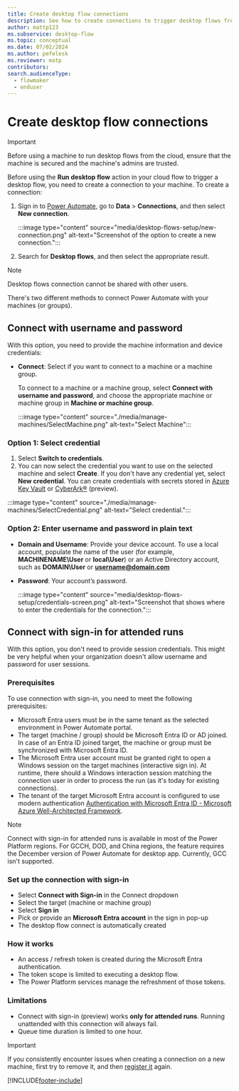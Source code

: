 ```yaml
---
title: Create desktop flow connections
description: See how to create connections to trigger desktop flows from cloud flows.
author: mattp123
ms.subservice: desktop-flow
ms.topic: conceptual
ms.date: 07/02/2024
ms.author: pefelesk
ms.reviewer: matp
contributors:
search.audienceType: 
  - flowmaker
  - enduser
---
```


# Create desktop flow connections

> [!IMPORTANT]
> Before using a machine to run desktop flows from the cloud, ensure that the machine is secured and the machine's admins are trusted.

Before using the **Run desktop flow** action in your cloud flow to trigger a desktop flow, you need to create a connection to your machine. To create a connection:

1. Sign in to [Power Automate](https://make.powerautomate.com), go to **Data** > **Connections**,  and then select **New connection**.

    :::image type="content" source="media/desktop-flows-setup/new-connection.png" alt-text="Screenshot of the option to create a new connection.":::

1. Search for **Desktop flows**, and then select the appropriate result.

> [!NOTE]
> Desktop flows connection cannot be shared with other users.

There's two different methods to connect Power Automate with your machines (or groups).

## Connect with username and password

With this option, you need to provide the machine information and device credentials:

   - **Connect**: Select if you want to connect to a machine or a machine group.

      To connect to a machine or a machine group, select **Connect with username and password**, and choose the appropriate machine or machine group in  **Machine or machine group**.

     :::image type="content" source="./media/manage-machines/SelectMachine.png" alt-text="Select Machine":::

### Option 1: Select credential

1. Select **Switch to credentials**.
1. You can now select the credential you want to use on the selected machine and select **Create**. If you don't have any credential yet, select **New credential**. You can create credentials with secrets stored in [Azure Key Vault](create-AzureKeyVault-credential.md) or [CyberArk®](create-cyberark-credential.md) (preview).

:::image type="content" source="./media/manage-machines/SelectCredential.png" alt-text="Select credential.":::

### Option 2: Enter username and password in plain text

   - **Domain and Username**: Provide your device account. To use a local account, populate the name of the user (for example, **MACHINENAME\\User** or **local\\User**) or an Active Directory account, such as **DOMAIN\\User** or **username@domain.com**

   - **Password**: Your account’s password.

      :::image type="content" source="media/desktop-flows-setup/credentials-screen.png" alt-text="Screenshot that shows where to enter the credentials for the connection.":::
      
## Connect with sign-in for attended runs

With this option, you don't need to provide session credentials. This might be very helpful when your organization doesn't allow username and password for user sessions.

### Prerequisites

To use connection with sign-in, you need to meet the following prerequisites:

  - Microsoft Entra users must be in the same tenant as the selected environment in Power Automate portal.
  - The target (machine / group) should be Microsoft Entra ID or AD joined. In case of an Entra ID joined target, the machine or group must be synchronized with Microsoft Entra ID.
  - The Microsoft Entra user account must be granted right to open a Windows session on the target machines (interactive sign in). At runtime, there should a Windows interaction session matching the connection user in order to process the run (as it's today for existing connections).
  - The tenant of the target Microsoft Entra account is configured to use modern authentication [Authentication with Microsoft Entra ID - Microsoft Azure Well-Architected Framework](/azure/well-architected/).

> [!NOTE]
> Connect with sign-in for attended runs is available in most of the Power Platform regions.
> For GCCH, DOD, and China regions, the feature requires the December version of Power Automate for desktop app.
> Currently, GCC isn't supported.

### Set up the connection with sign-in

- Select **Connect with Sign-in** in the Connect dropdown
- Select the target (machine or machine group)
- Select **Sign in**
- Pick or provide an **Microsoft Entra account** in the sign in pop-up 
- The desktop flow connect is automatically created

### How it works

- An access / refresh token is created during the Microsoft Entra authentication.
- The token scope is limited to executing a desktop flow.
- The Power Platform services manage the refreshment of those tokens.

### Limitations

- Connect with sign-in (preview) works **only for attended runs**. Running unattended with this connection will always fail.
- Queue time duration is limited to one hour.

> [!IMPORTANT]
> If you consistently encounter issues when creating a connection on a new machine, first try to remove it, and then [register it](/power-automate/desktop-flows/manage-machines#register-a-new-machine) again.

[!INCLUDE[footer-include](../includes/footer-banner.md)]
